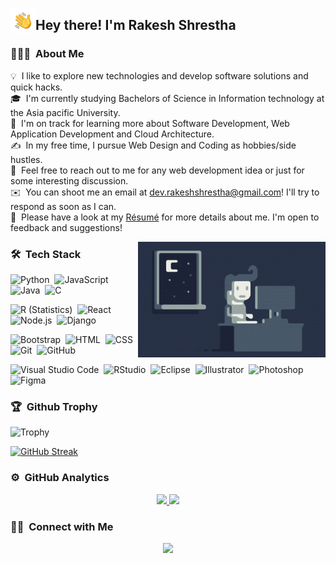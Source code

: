 <img alt="Night Coding" src="./assets/Hand%20Wave.gif" width='40' align="left"/><h2>Hey there! I'm Rakesh Shrestha</h2>

<!-- ## 👋 &nbsp;Hey there! I'm Rakesh Shrestha -->

### 👨🏻‍💻 &nbsp;About Me

💡 &nbsp;I like to explore new technologies and develop software solutions and quick hacks.\
🎓 &nbsp;I'm currently studying Bachelors of Science in Information technology at the Asia pacific University.\
🌱 &nbsp;I'm on track for learning more about Software Development, Web Application Development and Cloud Architecture.\
✍️ &nbsp;In my free time, I pursue Web Design and Coding as hobbies/side hustles.\
💬 &nbsp;Feel free to reach out to me for any web development idea or just for some interesting discussion.\
✉️ &nbsp;You can shoot me an email at dev.rakeshshrestha@gmail.com! I'll try to respond as soon as I can.\
📄 &nbsp;Please have a look at my [Résumé](https://www.shrestharakesh.com.np/lol.php) for more details about me. I'm open to feedback and suggestions!

<img alt="Night Coding" src="https://github.com/RakeshStha/RakeshStha/blob/main/assets/Night-Coding.gif?raw=true" align="right"/>

### 🛠 &nbsp;Tech Stack

![Python](https://img.shields.io/badge/-Python-05122A?style=flat&logo=python)&nbsp;
![JavaScript](https://img.shields.io/badge/-JavaScript-05122A?style=flat&logo=javascript)&nbsp;
![Java](https://img.shields.io/badge/-Java-05122A?style=flat&logo=Java&logoColor=FFA518)&nbsp;
![C](https://img.shields.io/badge/-C-05122A?style=flat&logo=C&logoColor=A8B9CC)&nbsp;
<!-- ![C++](https://img.shields.io/badge/-C++-05122A?style=flat&logo=C%2B%2B&logoColor=00599C)&nbsp; -->
![R (Statistics)](https://img.shields.io/badge/-R-05122A?style=flat&logo=R&logoColor=276DC3)&nbsp;
![React](https://img.shields.io/badge/-React-05122A?style=flat&logo=react)&nbsp;
![Node.js](https://img.shields.io/badge/-Node.js-05122A?style=flat&logo=node.js)&nbsp;
![Django](https://img.shields.io/badge/-Django-05122A?style=flat&logo=django&logoColor=092E20)&nbsp;
<!-- ![Flask](https://img.shields.io/badge/-Flask-05122A?style=flat&logo=flask)&nbsp; -->
![Bootstrap](https://img.shields.io/badge/-Bootstrap-05122A?style=flat&logo=bootstrap&logoColor=563D7C)&nbsp;
![HTML](https://img.shields.io/badge/-HTML-05122A?style=flat&logo=HTML5)&nbsp;
![CSS](https://img.shields.io/badge/-CSS-05122A?style=flat&logo=CSS3&logoColor=1572B6)&nbsp;
![Git](https://img.shields.io/badge/-Git-05122A?style=flat&logo=git)&nbsp;
![GitHub](https://img.shields.io/badge/-GitHub-05122A?style=flat&logo=github)&nbsp;
<!-- ![Markdown](https://img.shields.io/badge/-Markdown-05122A?style=flat&logo=markdown)\ -->
![Visual Studio Code](https://img.shields.io/badge/-Visual%20Studio%20Code-05122A?style=flat&logo=visual-studio-code&logoColor=007ACC)&nbsp;
![RStudio](https://img.shields.io/badge/-RStudio-05122A?style=flat&logo=rstudio)&nbsp;
![Eclipse](https://img.shields.io/badge/-Eclipse-05122A?style=flat&logo=eclipse-ide&logoColor=2C2255)&nbsp;
![Illustrator](https://img.shields.io/badge/-Illustrator-05122A?style=flat&logo=adobe-illustrator)&nbsp;
![Photoshop](https://img.shields.io/badge/-Photoshop-05122A?style=flat&logo=adobe-photoshop)&nbsp;
![Figma](https://img.shields.io/badge/-Figma-orange)


### 🏆 &nbsp;Github Trophy
<img alt="Trophy" src="https://github-profile-trophy.vercel.app/?username=ryo-ma&theme=algolia"/>

[![GitHub Streak](https://github-readme-streak-stats.herokuapp.com?user=rakeshstha&theme=vue-dark&date_format=%5BY%20%5DM%20j)](https://git.io/streak-stats)


### ⚙️ &nbsp;GitHub Analytics

<p align="center">
<a href="https://github.com/RakeshStha">
<!--   <img height="180em" src="https://github-readme-stats-eight-theta.vercel.app/api?username=rakeshstha&show_icons=true&theme=algolia&include_all_commits=true&count_private=true"/> -->
  <img height="180em" src="https://github-readme-stats.vercel.app/api?username=rakeshstha&&show_icons=true&title_color=ffffff&icon_color=bb2acf&text_color=daf7dc&bg_color=151515"/>
  <img height="180em" src="https://github-readme-stats-eight-theta.vercel.app/api/top-langs/?username=rakeshstha&layout=compact&langs_count=8&theme=algolia"/>
</a>
</p>

### 🤝🏻 &nbsp;Connect with Me

<p align="center">
<a href="https://www.shrestharakesh.com.np"><img src="https://img.shields.io/badge/-www.shrestharakesh.com.np-3423A6?style=flat&logo=Google-Chrome&logoColor=white"/></a>
</p>
